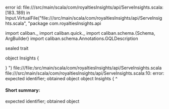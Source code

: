 error id: file://<WORKSPACE>/src/main/scala/com/royaltiesInsights/api/ServeInsights.scala:[183..189) in Input.VirtualFile("file://<WORKSPACE>/src/main/scala/com/royaltiesInsights/api/ServeInsights.scala", "package com.royaltiesInsights.api

import caliban._
import caliban.quick._
import caliban.schema.{Schema, ArgBuilder}
import caliban.schema.Annotations.GQLDescription

sealed trait 

object Insights {
  
}
")
file://<WORKSPACE>/file:<WORKSPACE>/src/main/scala/com/royaltiesInsights/api/ServeInsights.scala
file://<WORKSPACE>/src/main/scala/com/royaltiesInsights/api/ServeInsights.scala:10: error: expected identifier; obtained object
object Insights {
^
#### Short summary: 

expected identifier; obtained object